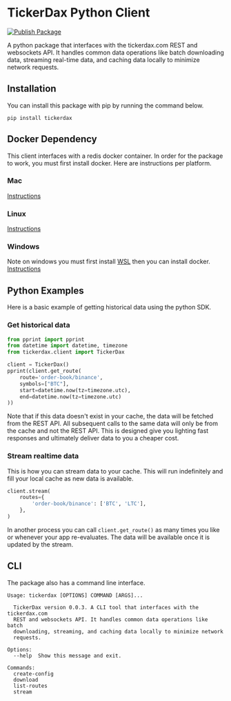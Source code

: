 # TickerDax Python Client

[![Publish Package](https://github.com/TickerDax/tickerdax-python-client/actions/workflows/publish-package.yaml/badge.svg)](https://github.com/TickerDax/tickerdax-python-client/actions/workflows/publish-package.yaml)

A python package that interfaces with the tickerdax.com REST and websockets API. It handles common data operations
like batch downloading data, streaming real-time data, and caching data locally to minimize network requests.

## Installation
You can install this package with pip by running the command below.
```shell
pip install tickerdax
```

## Docker Dependency
This client interfaces with a redis docker container. In order for the package to work, you must first install
docker. Here are instructions per platform.
### Mac
[Instructions](https://docs.docker.com/desktop/install/mac-install/)
### Linux
[Instructions](https://docs.docker.com/desktop/install/linux-install/)
### Windows
Note on windows you must first install [WSL](https://docs.microsoft.com/en-us/windows/wsl/install) then you can install docker.
[Instructions](https://docs.docker.com/desktop/install/windows-install/)

## Python Examples
Here is a basic example of getting historical data using the python SDK.
### Get historical data
```python
from pprint import pprint
from datetime import datetime, timezone
from tickerdax.client import TickerDax

client = TickerDax()
pprint(client.get_route(
    route='order-book/binance',
    symbols=["BTC"],
    start=datetime.now(tz=timezone.utc),
    end=datetime.now(tz=timezone.utc)
))
```
Note that if this data doesn't exist in your cache, the data will be fetched from the REST API. All 
subsequent calls to the same data will only be from the cache and not the REST API.
This is designed give you lighting fast responses and ultimately deliver data to you a cheaper cost.

### Stream realtime data
This is how you can stream data to your cache. This will run indefinitely and fill
your local cache as new data is available.
```python
client.stream(
    routes={
        'order-book/binance': ['BTC', 'LTC'],
    },
)
```
In another process you can call `client.get_route()` as many times you like or whenever your
app re-evaluates. The data will be available once it is updated by the stream.


## CLI
The package also has a command line interface.
```text
Usage: tickerdax [OPTIONS] COMMAND [ARGS]...                                
                                                                            
  TickerDax version 0.0.3. A CLI tool that interfaces with the tickerdax.com
  REST and websockets API. It handles common data operations like batch     
  downloading, streaming, and caching data locally to minimize network      
  requests.                                                                 
                                                                            
Options:                                                                    
  --help  Show this message and exit.

Commands:
  create-config
  download
  list-routes
  stream
```